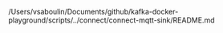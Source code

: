 /Users/vsaboulin/Documents/github/kafka-docker-playground/scripts/../connect/connect-mqtt-sink/README.md